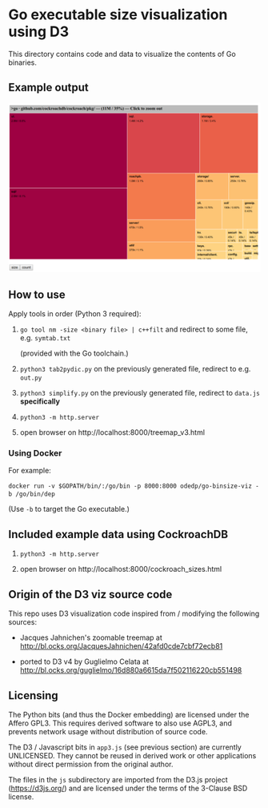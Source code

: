 # Go executable size visualization using D3

This directory contains code and data to visualize the contents of Go
binaries.

## Example output

![screenshot](size-demo-ss.png)

## How to use

Apply tools in order (Python 3 required):

1. `go tool nm -size <binary file> | c++filt` and redirect to some file, e.g. `symtab.txt`

   (provided with the Go toolchain.)

2. `python3 tab2pydic.py` on the previously generated file, redirect to e.g. `out.py`

3. `python3 simplify.py` on the previously generated file, redirect to `data.js` **specifically**

4. `python3 -m http.server`

5. open browser on http://localhost:8000/treemap_v3.html

### Using Docker

For example:
```shell
docker run -v $GOPATH/bin/:/go/bin -p 8000:8000 odedp/go-binsize-viz -b /go/bin/dep
```

(Use `-b` to target the Go executable.)

## Included example data using CockroachDB

1. `python3 -m http.server`

2. open browser on http://localhost:8000/cockroach_sizes.html

## Origin of the D3 viz source code

This repo uses D3 visualization code inspired from / modifying the
following sources:

- Jacques Jahnichen's zoomable treemap at http://bl.ocks.org/JacquesJahnichen/42afd0cde7cbf72ecb81

- ported to D3 v4 by Guglielmo Celata at http://bl.ocks.org/guglielmo/16d880a6615da7f502116220cb551498

## Licensing

The Python bits (and thus the Docker embedding) are licensed under the
Affero GPL3. This requires derived software to also use AGPL3, and
prevents network usage without distribution of source code.

The D3 / Javascript bits in `app3.js` (see previous section) are currently
UNLICENSED. They cannot be reused in derived work or other applications
without direct permission from the original author.

The files in the `js` subdirectory are imported from the D3.js project
(https://d3js.org/) and are licensed under the terms of the 3-Clause
BSD license.
